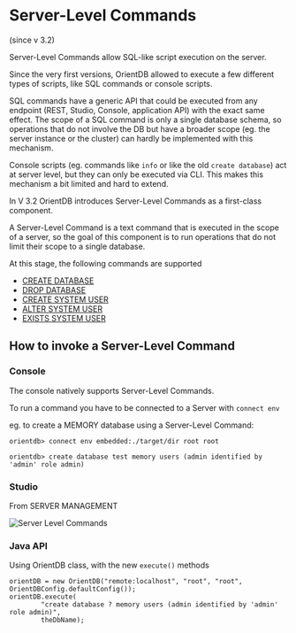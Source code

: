 # Server-Level Commands

(since v 3.2)

Server-Level Commands allow SQL-like script execution on the server.

Since the very first versions, OrientDB allowed to execute a few different types of scripts, like SQL commands or console scripts.

SQL commands have a generic API that could be executed from any endpoint (REST, Studio, Console, application API) with the exact same effect. The scope of a SQL command is only a single database schema, so operations that do not involve the DB but have a broader scope (eg. the server instance or the cluster) can hardly be implemented with this mechanism.

Console scripts (eg. commands like `info` or like the old `create database`) act at server level, but they can only be executed via CLI. This makes this mechanism a bit limited and hard to extend.

In V 3.2 OrientDB introduces Server-Level Commands as a first-class component.

A Server-Level Command is a text command that is executed in the scope of a server, so the goal of this component is to run operations that do not limit their scope to a single database.

At this stage, the following commands are supported

- [CREATE DATABASE](Create-Database.md)
- [DROP DATABASE](Drop-Database.md)
- [CREATE SYSTEM USER](Create-System-User.md)
- [ALTER SYSTEM USER](Alter-System-User.md)
- [EXISTS SYSTEM USER](Exists-System-User.md)

## How to invoke a Server-Level Command

### Console

The console natively supports Server-Level Commands. 

To run a command you have to be connected to a Server with `connect env`

eg. to create a MEMORY database using a Server-Level Command:

```
orientdb> connect env embedded:./target/dir root root

orientdb> create database test memory users (admin identified by 'admin' role admin)
```


### Studio


From SERVER MANAGEMENT

![Server Level Commands](../../images/server-level-commands.png)

### Java API

Using OrientDB class, with the new `execute()` methods

```
orientDB = new OrientDB("remote:localhost", "root", "root", OrientDBConfig.defaultConfig());
orientDB.execute(
        "create database ? memory users (admin identified by 'admin' role admin)",
        theDbName);
    
```
